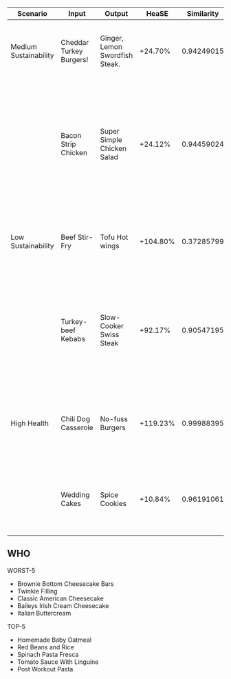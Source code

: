 | Scenario                                | Input                   | Output                         | HeaSE              | Similarity         | Shared Tags |
|-----------------------------------------|-------------------------|--------------------------------|--------------------|--------------------|--------------------|
| Medium Sustainability| Cheddar Turkey Burgers! | Ginger, Lemon Swordfish Steak. | +24.70\%    | 0.94249015|{'course', 'main-dish', 'main-ingredient', 'preparation', 'time-to-make'}
|                                         | Bacon Strip Chicken     | Super Simple Chicken Salad     | +24.12\%  |0.94459024 |{'beginner-cook', 'chicken', 'chicken-breasts', 'course', 'easy', 'main-ingredient', 'meat', 'poultry', 'preparation', 'time-to-make'}
| Low Sustainability    | Beef Stir-Fry           | Tofu Hot wings                 | +104.80\% |0.37285799|{'course', 'dietary', 'low-in-something', 'main-dish', 'preparation', 'time-to-make'}
|                                         | Turkey-beef Kebabs      | Slow-Cooker Swiss Steak        | +92.17\%  |0.90547195 |{'beef', 'course', 'dietary', 'equipment', 'main-dish', 'main-ingredient', 'meat', 'occasion', 'preparation', 'time-to-make'}
| High Health                    | Chili Dog Casserole     | No-fuss Burgers                | +119.23\% |0.99988395| {'30-minutes-or-less', 'course', 'easy', 'main-dish', 'preparation', 'time-to-make'}
|                                         | Wedding Cakes           | Spice Cookies                  | +10.84\%  |0.96191061|{'cookies-and-brownies', 'course', 'desserts', 'preparation', 'time-to-make'}|



## WHO
WORST-5 

- Brownie Bottom Cheesecake Bars
- Twinkie Filling	
- Classic American Cheesecake
- Baileys Irish Cream Cheesecake	
- Italian Buttercream	


TOP-5 

- Homemade Baby Oatmeal
- Red Beans and Rice	
- Spinach Pasta Fresca
- Tomato Sauce With Linguine
- Post Workout Pasta


